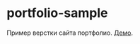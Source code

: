 # portfolio-sample
Пример верстки сайта портфолио. <a href="https://rustem-nasyrov.github.io/portfolio-sample/" target="_blank">Демо</a>.

